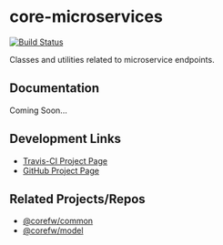 core-microservices
===========

[![Build Status](https://travis-ci.org/corefw/core-microservices.svg?branch=master)](https://travis-ci.org/corefw/core-microservices)

Classes and utilities related to microservice endpoints.


## Documentation

Coming Soon...


## Development Links

* [Travis-CI Project Page][travis-link]
* [GitHub Project Page][github-link]


## Related Projects/Repos

* [@corefw/common][core-common]
* [@corefw/model][core-model]



[travis-link]:        https://travis-ci.org/corefw/core-microservices
[github-link]:        https://github.com/corefw/core-microservices

[core-common]:        https://github.com/corefw/core-common
[core-model]:         https://github.com/corefw/core-model
